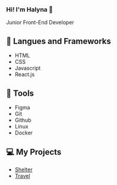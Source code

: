 ### Hi! I'm Halyna 👋
Junior Front-End Developer

## 📖 Langues and Frameworks
- HTML
- CSS
- Javascript
- React.js

## 🔧 Tools
- Figma
- Git
- Github
- Linux
- Docker

## 💻 My Projects
- [Shelter](https://rolling-scopes-school.github.io/halyna-stehnii-JSFE2023Q1/shelter/index.html)
- [Travel](https://rolling-scopes-school.github.io/halyna-stehnii-JSFEPRESCHOOL2022Q2/travel/)

<!--
**halyna-stehnii/halyna-stehnii** is a ✨ _special_ ✨ repository because its `README.md` (this file) appears on your GitHub profile.

Here are some ideas to get you started:

- 🔭 I’m currently working on ...
- 🌱 I’m currently learning ...
- 👯 I’m looking to collaborate on ...
- 🤔 I’m looking for help with ...
- 💬 Ask me about ...
- 📫 How to reach me: ...
- 😄 Pronouns: ...
- ⚡ Fun fact: ...
-->
